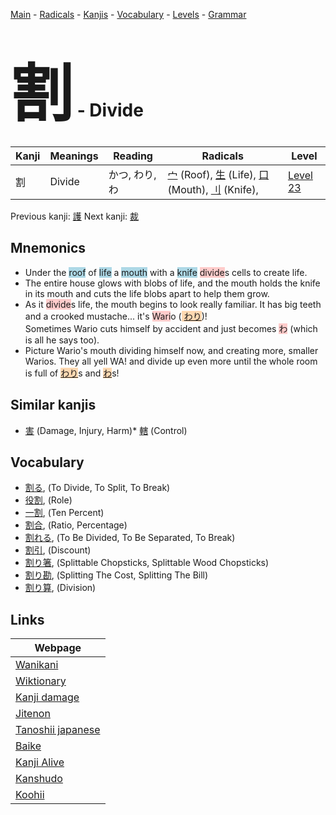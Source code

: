 <style> bigfont {font-size: 100px}</style>
[Main](../index.md) -
[Radicals](../radicals.md) -
[Kanjis](../kanjis.md) -
[Vocabulary](../vocabulary.md) -
[Levels](../levels.md) -
[Grammar](../grammar.md)
# <bigfont> 割</bigfont> - Divide 

| Kanji | Meanings | Reading | Radicals | Level |
| --- | --- | --- | --- | --- |
| 割 | Divide | かつ, わり, わ | [宀](../radicals/宀.md) (Roof), [生](../radicals/生.md) (Life), [口](../radicals/口.md) (Mouth), [刂](../radicals/刂.md) (Knife),  | [Level 23](../levels/wk_level23.md) |

Previous kanji: [護](護.md) Next kanji: [裁](裁.md) 

## Mnemonics
 * Under the <span style="background-color:#ADD8E6"> roof</span> of <span style="background-color:#ADD8E6"> life</span> a <span style="background-color:#ADD8E6"> mouth</span> with a <span style="background-color:#ADD8E6"> knife</span> <span style="background-color:#ffcccb"> divide</span>s cells to create life.
* The entire house glows with blobs of life, and the mouth holds the knife in its mouth and cuts the life blobs apart to help them grow.
* As it <span style="background-color:#ffcccb"> divide</span>s life, the mouth begins to look really familiar. It has big teeth and a crooked mustache... it's <span style="background-color:#ffcccb"> Wari</span>o (<span style="background-color:#fed8b1"> [わり]([わ](https://jisho.org/search/わ)り)</span>)!<br />Sometimes Wario cuts himself by accident and just becomes <span style="background-color:#ffcccb"> わ</span> (which is all he says too).
* Picture Wario's mouth dividing himself now, and creating more, smaller Warios. They all yell WA! and divide up even more until the whole room is full of <span style="background-color:#fed8b1"> [わり]([わ](https://jisho.org/search/わ)り)</span>s and <span style="background-color:#fed8b1"> [わ](https://jisho.org/search/わ)</span>s!


## Similar kanjis
 * [害](害.md) (Damage, Injury, Harm)* [轄](轄.md) (Control)


## Vocabulary
 * [割る](../vocabulary/割.md), (To Divide, To Split, To Break)
* [役割](../vocabulary/割.md), (Role)
* [一割](../vocabulary/割.md), (Ten Percent)
* [割合](../vocabulary/割.md), (Ratio, Percentage)
* [割れる](../vocabulary/割.md), (To Be Divided, To Be Separated, To Break)
* [割引](../vocabulary/割.md), (Discount)
* [割り箸](../vocabulary/割.md), (Splittable Chopsticks, Splittable Wood Chopsticks)
* [割り勘](../vocabulary/割.md), (Splitting The Cost, Splitting The Bill)
* [割り算](../vocabulary/割.md), (Division)



## Links 

| Webpage |
| --- |
| [Wanikani          ](https://www.wanikani.com/kanji/割) |
| [Wiktionary        ](https://en.wiktionary.org/wiki/割) |
| [Kanji damage      ](http://www.kanjidamage.com/kanji/search?utf8=✓&q=割) |
| [Jitenon           ](https://jitenon.com/kanji/割) |
| [Tanoshii japanese ](https://www.tanoshiijapanese.com/dictionary/kanji.cfm?k=割) |
| [Baike             ](https://baike.baidu.com/item/割) |
| [Kanji Alive       ](https://app.kanjialive.com/割) |
| [Kanshudo          ](https://www.kanshudo.com/searchmn?q=割) |
| [Koohii            ](https://kanji.koohii.com/study/kanji/割) |
